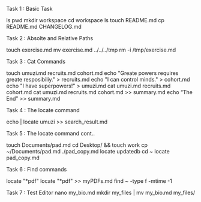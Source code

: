 Task 1 : Basic Task

ls
pwd
mkdir workspace
cd workspace
ls
touch README.md
cp README.md CHANGELOG.md

Task 2 : Absolte and Relative Paths

touch exercise.md
mv exercise.md ../../../tmp
rm -i /tmp/exercise.md

Task 3 : Cat Commands

touch umuzi.md recruits.md cohort.md
echo "Greate powers requires greate resposibiliy." > recruits.md
echo "I can control minds." > cohort.md 
echo "I have superpowers!" > umuzi.md
cat umuzi.md recruits.md cohort.md
cat umuzi.md recruits.md cohort.md >> summary.md
echo “The End” >> summary.md

Task 4 : The locate command

echo | locate umuzi >> search_result.md

Task 5 : The locate command cont..

touch Documents/pad.md
cd Desktop/ &&  touch work
cp ~/Documents/pad.md ./pad_copy.md
locate updatedb
cd ~
locate pad_copy.md

Task 6 : Find commands


locate "*pdf"
locate "*pdf" >> myPDFs.md
find ~ -type f -mtime -1

Task 7 : Test Editor
nano my_bio.md
mkdir my_files | mv my_bio.md my_files/
